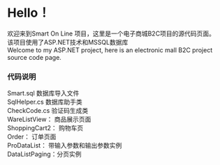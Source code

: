 ﻿# Hello！
欢迎来到Smart On Line 项目，这里是一个电子商城B2C项目的源代码页面。<br>
该项目使用了ASP.NET技术和MSSQL数据库<br> 
Welcome to my ASP.NET project, here is an electronic mall B2C project source code page.

### 代码说明
Smart.sql       数据库导入文件<br>
SqlHelper.cs    数据库助手类<br>
CheckCode.cs    验证码生成类<br>
WareListView：  商品展示页面<br>
ShoppingCart2： 购物车页<br>
Order：         订单页面<br>
ProDataList：   带输入参数和输出参数实例<br>
DataListPaging：分页实例<br> 